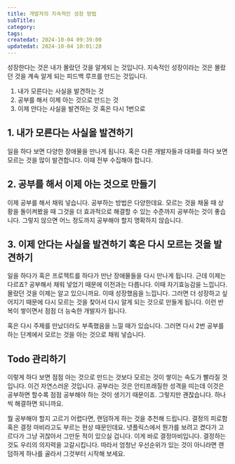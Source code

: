 ```yaml
---
title: 개발자의 지속적인 성장 방법
subTitle:
category:
tags:
createdat: 2024-10-04 09:39:00
updatedat: 2024-10-04 10:01:28
---
```


성장한다는 것은 내가 몰랐던 것을 알게되 는 것입니다. 지속적인 성장이라는
것은 몰랐던 것을 계속 알게 되는 피드백 루프를 만드는 것입니다.

1. 내가 모른다는 사실을 발견하는 것
2. 공부를 해서 이제 아는 것으로 만드는 것
3. 이제 안다는 사실을 발견하는 것 혹은 다시 1번으로

## 1. 내가 모른다는 사실을 발견하기

일을 하다 보면 다양한 장애물을 만나게 됩니다. 혹은 다른 개발자들과 대화를
하다 보면 모르는 것을 많이 발견합니다. 이때 전부 수집해야 합니다.

## 2. 공부를 해서 이제 아는 것으로 만들기

이제 공부를 해서 채워 넣습니다. 공부하는 방법은 다양한데요. 모르는 것을 채울
때 상황을 돌이켜봤을 때 그것을 더 효과적으로 해결할 수 있는 수준까지 공부하는
것이 좋습니다. 그렇지 않으면 어느 정도까지 공부해야 할지 명확하지 않습니다.

## 3. 이제 안다는 사실을 발견하기 혹은 다시 모르는 것을 발견하기

일을 하다가 혹은 프로젝트를 하다가 만난 장애물들을 다시 만나게 됩니다. 근데
이제는 다르죠? 공부해서 채워 넣었기 때문에 이전과는 다릅니다. 이때 자기효능감을
느낍니다. 몰랐던 것을 이제는 알고 있으니까요. 이때 성장했음을 느낍니다. 그러면
더 성장하고 싶어지기 때문에 다시 모르는 것을 찾아서 다시 알게 되는 것으로 만들게
됩니다. 이런 반복이 쌓이면서 점점 더 능숙한 개발자가 됩니다.

혹은 다시 주제를 만났더라도 부족했음을 느낄 때가 있습니다. 그러면 다시 2번 공부를
하는 단계에서 모르는 것을 아는 것으로 채워 넣습니다.

## Todo 관리하기

이렇게 하다 보면 점점 아는 것으로 만드는 것보다 모르는 것이 쌓이는 속도가 빨라질
것입니다. 이건 자연스러운 것입니다. 공부라는 것은 안티프래질한 성격을 띠는데
이것은 공부하면 할수록 점점 공부해야 하는 것이 생기기 때문이죠. 그렇지만
괜찮습니다. 하나씩 해결하면 되니까요.

뭘 공부해야 할지 고르기 어렵다면, 랜덤하게 하는 것을 추천해 드립니다. 결정의 피로함
혹은 결정 마비라고도 부르는 현상 때문인데요. 넷플릭스에서 뭔가를 보려고 켰다가
고르다가 그냥 귀찮아서 그만둔 적이 있으실 겁니다. 이게 바로 결정마비입니다.
결정하는 것도 우리의 의지력을 고갈시킵니다. 따라서 엄청난 우선순위가 있는 것이
아니라면 랜덤하게 하나를 골라서 그것부터 시작해 보세요.
